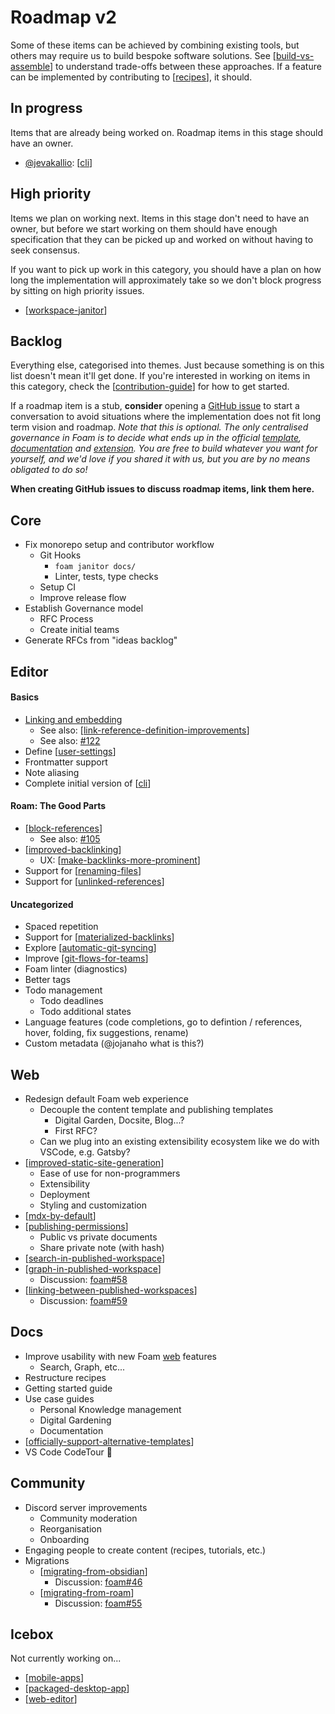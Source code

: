 # Roadmap v2

Some of these items can be achieved by combining existing tools, but others may require us to build bespoke software solutions. See [[build-vs-assemble]] to understand trade-offs between these approaches. If a feature can be implemented by contributing to [[recipes]], it should.

## In progress

Items that are already being worked on. Roadmap items in this stage should have an owner.

- [@jevakallio](https://github.com/jevakallio): [[cli]]

## High priority

Items we plan on working next. Items in this stage don't need to have an owner, but before we start working on them should have enough specification that they can be picked up and worked on without having to seek consensus.

If you want to pick up work in this category, you should have a plan on how long the implementation will approximately take so we don't block progress by sitting on high priority issues.

- [[workspace-janitor]]
  
## Backlog

Everything else, categorised into themes. Just because something is on this list doesn't mean it'll get done. If you're interested in working on items in this category, check the [[contribution-guide]] for how to get started.

If a roadmap item is a stub, **consider** opening a [GitHub issue](https://github.com/foambubble/foam/issues) to start a conversation to avoid situations where the implementation does not fit long term vision and roadmap. _Note that this is optional. The only centralised governance in Foam is to decide what ends up in the official [template](https://github.com/foambubble/foam-template), [documentation](https://github.com/foambubble/foam) and [extension](https://github.com/foambubble/foam/tree/master/packages/foam-vscode). You are free to build whatever you want for yourself, and we'd love if you shared it with us, but you are by no means obligated to do so!_

**When creating GitHub issues to discuss roadmap items, link them here.**

## Core

- Fix monorepo setup and contributor workflow
  - Git Hooks
    - `foam janitor docs/`
    - Linter, tests, type checks
  - Setup CI
  - Improve release flow
- Establish Governance model
  - RFC Process
  - Create initial teams
- Generate RFCs from "ideas backlog"

## Editor

#### Basics 
- [Linking and embedding](https://github.com/foambubble/foam/blob/proposal/linking-and-embedding-specification/docs/linking-and-embedding-specification.md)
  - See also: [[link-reference-definition-improvements]]
  - See also: [#122](https://github.com/foambubble/foam/pull/122)
- Define [[user-settings]]
- Frontmatter support
- Note aliasing
- Complete initial version of [[cli]]

#### Roam: The Good Parts
- [[block-references]]
  - See also: [#105](https://github.com/foambubble/foam/pull/105)
- [[improved-backlinking]]
  - UX: [[make-backlinks-more-prominent]]
- Support for [[renaming-files]]
- Support for [[unlinked-references]]

#### Uncategorized

- Spaced repetition
- Support for [[materialized-backlinks]]
- Explore [[automatic-git-syncing]]
- Improve [[git-flows-for-teams]]
- Foam linter (diagnostics)
- Better tags
- Todo management
  - Todo deadlines
  - Todo additional states
- Language features (code completions, go to defintion / references, hover, folding, fix suggestions, rename)
- Custom metadata (@jojanaho what is this?)


## Web

- Redesign default Foam web experience
  - Decouple the content template and publishing templates
    - Digital Garden, Docsite, Blog...?
    - First RFC?
  - Can we plug into an existing extensibility ecosystem like we do with VSCode, e.g. Gatsby?
- [[improved-static-site-generation]]
  - Ease of use for non-programmers
  - Extensibility
  - Deployment
  - Styling and customization
- [[mdx-by-default]]
- [[publishing-permissions]]
  - Public vs private documents
  - Share private note (with hash)
- [[search-in-published-workspace]]
- [[graph-in-published-workspace]]
  - Discussion: [foam#58](https://github.com/foambubble/foam/issues/58)
- [[linking-between-published-workspaces]]
  - Discussion: [foam#59](https://github.com/foambubble/foam/issues/59)

## Docs

- Improve usability with new Foam [web](#web) features
  - Search, Graph, etc...
- Restructure recipes
- Getting started guide
- Use case guides
  - Personal Knowledge management
  - Digital Gardening
  - Documentation
- [[officially-support-alternative-templates]]
- VS Code CodeTour 🐒


## Community

- Discord server improvements
  - Community moderation
  - Reorganisation
  - Onboarding
- Engaging people to create content (recipes, tutorials, etc.)
- Migrations
  - [[migrating-from-obsidian]]
    - Discussion: [foam#46](https://github.com/foambubble/foam/issues/46)
  - [[migrating-from-roam]]
    - Discussion: [foam#55](https://github.com/foambubble/foam/issues/55)

## Icebox

Not currently working on...

- [[mobile-apps]]
- [[packaged-desktop-app]]
- [[web-editor]]

[//begin]: # "Autogenerated link references for markdown compatibility"
[build-vs-assemble]: build-vs-assemble "Build vs Assemble"
[recipes]: recipes "Recipes"
[cli]: cli "Command Line Interface"
[workspace-janitor]: workspace-janitor "Workspace Janitor"
[contribution-guide]: contribution-guide "Contribution Guide"
[link-reference-definition-improvements]: link-reference-definition-improvements "Link Reference Definition Improvements"
[user-settings]: user-settings "User Settings (stub)"
[block-references]: block-references "Block References (stub)"
[improved-backlinking]: improved-backlinking "Improved Backlinking (stub)"
[make-backlinks-more-prominent]: make-backlinks-more-prominent "Make Backlinks More Prominent"
[renaming-files]: renaming-files "Renaming files (stub)"
[unlinked-references]: unlinked-references "Unlinked references (stub)"
[materialized-backlinks]: materialized-backlinks "Materialized Backlinks (stub)"
[automatic-git-syncing]: automatic-git-syncing "Automatic Git Syncing (stub)"
[git-flows-for-teams]: git-flows-for-teams "Git Flows for Teams (stub)"
[improved-static-site-generation]: improved-static-site-generation "Improved Static Site Generation (stub)"
[mdx-by-default]: mdx-by-default "MDX by Default(stub)"
[publishing-permissions]: publishing-permissions "Publishing Permissions(stub)"
[search-in-published-workspace]: search-in-published-workspace "Search in Published Workspace (stub)"
[graph-in-published-workspace]: graph-in-published-workspace "Graph in Published Workspace (stub)"
[linking-between-published-workspaces]: linking-between-published-workspaces "Linking between Published Workspaces (stub)"
[officially-support-alternative-templates]: officially-support-alternative-templates "Officially Support Alternative Templates (stub)"
[migrating-from-obsidian]: migrating-from-obsidian "Migrating from Obsidian (stub)"
[migrating-from-roam]: migrating-from-roam "Migrating from Roam (stub)"
[mobile-apps]: mobile-apps "Mobile Apps"
[packaged-desktop-app]: packaged-desktop-app "Packaged Desktop App (stub)"
[web-editor]: web-editor "Web Editor (stub)"
[//end]: # "Autogenerated link references"